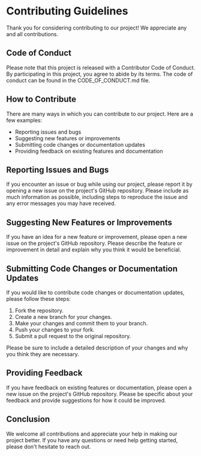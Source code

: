# Contributing Guidelines

Thank you for considering contributing to our project! We appreciate any and all contributions.

## Code of Conduct

Please note that this project is released with a Contributor Code of Conduct. By participating in this project, you agree to abide by its terms. The code of conduct can be found in the CODE_OF_CONDUCT.md file.

## How to Contribute

There are many ways in which you can contribute to our project. Here are a few examples:

- Reporting issues and bugs
- Suggesting new features or improvements
- Submitting code changes or documentation updates
- Providing feedback on existing features and documentation

## Reporting Issues and Bugs

If you encounter an issue or bug while using our project, please report it by opening a new issue on the project's GitHub repository. Please include as much information as possible, including steps to reproduce the issue and any error messages you may have received.

## Suggesting New Features or Improvements

If you have an idea for a new feature or improvement, please open a new issue on the project's GitHub repository. Please describe the feature or improvement in detail and explain why you think it would be beneficial.

## Submitting Code Changes or Documentation Updates

If you would like to contribute code changes or documentation updates, please follow these steps:

1. Fork the repository.
2. Create a new branch for your changes.
3. Make your changes and commit them to your branch.
4. Push your changes to your fork.
5. Submit a pull request to the original repository.

Please be sure to include a detailed description of your changes and why you think they are necessary.

## Providing Feedback

If you have feedback on existing features or documentation, please open a new issue on the project's GitHub repository. Please be specific about your feedback and provide suggestions for how it could be improved.

## Conclusion

We welcome all contributions and appreciate your help in making our project better. If you have any questions or need help getting started, please don't hesitate to reach out.

